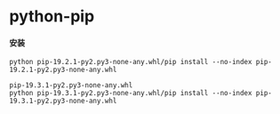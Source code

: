 # python-pip

#### 安装
```
python pip-19.2.1-py2.py3-none-any.whl/pip install --no-index pip-19.2.1-py2.py3-none-any.whl
```

```
pip-19.3.1-py2.py3-none-any.whl
python pip-19.3.1-py2.py3-none-any.whl/pip install --no-index pip-19.3.1-py2.py3-none-any.whl
```

